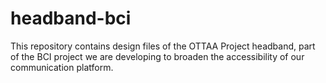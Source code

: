 # headband-bci
This repository contains design files of the OTTAA Project headband, part of the BCI project we are developing to broaden the accessibility of our communication platform. 
